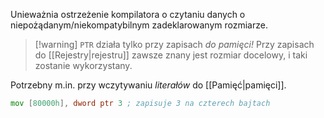 Unieważnia ostrzeżenie kompilatora o czytaniu danych o niepożądanym/niekompatybilnym zadeklarowanym rozmiarze.
>[!warning] `PTR` działa tylko przy zapisach *do pamięci!*
>Przy zapisach do [[Rejestry|rejestru]] zawsze znany jest rozmiar docelowy, i taki zostanie wykorzystany.

Potrzebny m.in. przy wczytywaniu *literałów* do [[Pamięć|pamięci]].
```asm
mov [80000h], dword ptr 3 ; zapisuje 3 na czterech bajtach
```